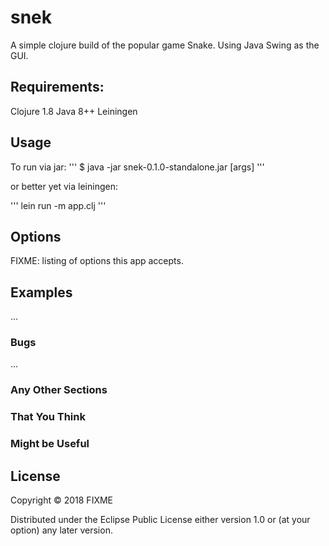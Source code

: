 # snek

A simple clojure build  of the popular game Snake. Using Java Swing as the GUI. 

## Requirements:

Clojure 1.8
Java 8++
Leiningen

## Usage

To run via jar:
'''
$ java -jar snek-0.1.0-standalone.jar [args]
'''

or better yet via leiningen:

'''
lein run -m app.clj
'''

## Options

FIXME: listing of options this app accepts.

## Examples

...

### Bugs

...

### Any Other Sections
### That You Think
### Might be Useful

## License

Copyright © 2018 FIXME

Distributed under the Eclipse Public License either version 1.0 or (at
your option) any later version.
